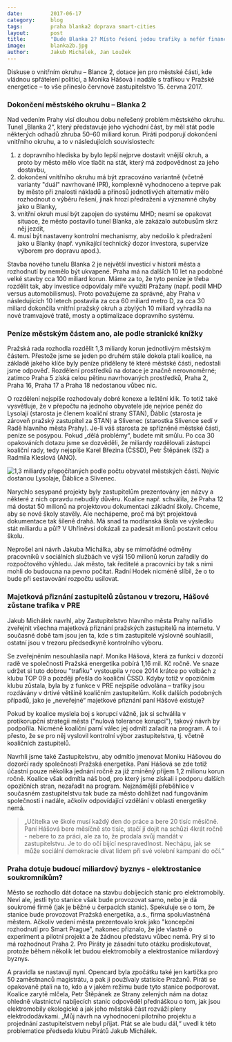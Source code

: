 ```yaml
---
date:         2017-06-17
category:     blog
tags:         praha blanka2 doprava smart-cities
layout:       post
title:        "Bude Blanka 2? Místo řešení jedou trafiky a nefér financování městských částí. Piráti nesouhlasí."
image:        blanka2b.jpg
author:       Jakub Michálek, Jan Loužek
---
```


Diskuse o vnitřním okruhu – Blance 2, dotace jen pro městské části, kde vládnou spřátelení politici, a Monika Hášová i nadále s trafikou v Pražské energetice – to vše přineslo červnové zastupitelstvo 15. června 2017.

### Dokončení městského okruhu – Blanka 2

Nad vedením Prahy visí dlouhou dobu neřešený problém městského okruhu. Tunel „Blanka 2“, který představuje jeho východní část, by měl stát podle některých odhadů zhruba 50–60 miliard korun. Piráti podporují dokončení vnitřního okruhu, a to v následujících souvislostech:

1. z dopravního hlediska by bylo lepší nejprve dostavit vnější okruh, a proto by město mělo více tlačit na stát, který má zodpovědnost za jeho dostavbu,
2. dokončení vnitřního okruhu má být zpracováno variantně (včetně varianty "duál" navrhované IPR), komplexně vyhodnoceno a teprve pak by město při znalosti nákladů a přínosů jednotlivých alternativ mělo rozhodnout o výběru řešení, jinak hrozí předražení a významné chyby jako u Blanky,
3. vnitřní okruh musí být zapojen do systému MHD; nesmí se opakovat situace, že město postavilo tunel Blanka, ale zakázalo autobusům skrz něj jezdit,
4. musí být nastaveny kontrolní mechanismy, aby nedošlo k předražení jako u Blanky (např. vynikající technický dozor investora, supervize výborem pro dopravu apod.).

Stavba nového tunelu Blanka 2 je největší investicí v historii města a rozhodnutí by nemělo být ukvapené. Praha má na dalších 10 let na podobné velké stavby cca 100 miliard korun. Máme za to, že tyto peníze je třeba rozdělit tak, aby investice odpovídaly míře využití Pražany (např. podíl MHD versus automobilismus). Proto považujeme za správné, aby Praha v následujících 10 letech postavila za cca 60 miliard metro D, za cca 30 miliard dokončila vnitřní pražský okruh a zbylých 10 miliard vyhradila na nové tramvajové tratě, mosty a optimalizace dopravního systému.

### Peníze městským částem ano, ale podle stranické knížky

Pražská rada rozhodla rozdělit 1,3 miliardy korun jednotlivým městským částem. Přestože jsme se jeden po druhém stále dokola ptali koalice, na základě jakého klíče byly peníze přiděleny té které městské části, nedostali jsme odpověď. Rozdělení prostředků na dotace je značně nerovnoměrné; zatímco Praha 5 získá celou pětinu navrhovaných prostředků, Praha 2, Praha 16, Praha 17 a Praha 18 nedostanou vůbec nic.

O rozdělení nejspíše rozhodovaly dobré konexe a leštění klik. To totiž také vysvětluje, že v přepočtu na jednoho obyvatele jde nejvíce peněz do Lysolají (starosta je členem koaliční strany STAN), Ďáblic (starosta je zároveň pražský zastupitel za STAN) a Slivenec (starostka Slivence sedí v Radě hlavního města Prahy). Je-li váš starosta ze spřízněné městské části, peníze se posypou. Pokud „dělá problémy“, budete mít smůlu. Po cca 30 opakováních dotazu jsme se dozvěděli, že miliardy rozdělovali zástupci koaliční rady, tedy nejspíše Karel Březina (ČSSD), Petr Štěpánek (SZ) a Radmila Kleslová (ANO).  

![1,3 miliardy přepočítaných podle počtu obyvatel městských částí. Nejvíc dostanou Lysolaje, Ďáblice a Slivenec.](https://a.pirati.cz/praha/img/posts/dotace-mc.png "Dotace, které koalice schválila přepočítané podle počtu obyvatel MČ.")

Narychlo sesypané projekty byly zastupitelům prezentovány jen názvy a některé z nich opravdu nebudily důvěru. Koalice např. schválila, že Praha 12 má dostat 50 milionů na projektovou dokumentaci základní školy. Chceme, aby se nové školy stavěly. Ale nechápeme, proč má být projektová dokumentace tak šíleně drahá. Má snad ta modřanská škola ve výsledku stát miliardu a půl? V Uhříněvsi dokázali za padesát milionů postavit celou školu.

Neprošel ani návrh Jakuba Michálka, aby se mimořádné odměny pracovníků v sociálních službách ve výši 150 milionů korun zařadily do rozpočtového výhledu. Jak město, tak ředitelé a pracovníci by tak s nimi mohli do budoucna na pevno počítat. Radní Hodek nicméně slíbil, že o to bude při sestavování rozpočtu usilovat.

### Majetková přiznání zastupitelů zůstanou v trezoru, Hášové zůstane trafika v PRE

Jakub Michálek navrhl, aby Zastupitelstvo hlavního města Prahy nařídilo zveřejnit všechna majetková přiznání pražských zastupitelů na internetu. V současné době tam jsou jen ta, kde s tím zastupitelé výslovně souhlasili, ostatní jsou v trezoru předsedkyně kontrolního výboru.

Se zveřejněním nesouhlasila např. Monika Hášová, která za funkci v dozorčí radě ve společnosti Pražská energetika pobírá 1,16 mil. Kč ročně. Ve snaze udržet si tuto dobrou "trafiku" vystoupila v roce 2014 krátce po volbách z klubu TOP 09 a později přešla do koaliční ČSSD. Kdyby totiž v opozičním klubu zůstala, byla by z funkce v PRE nejspíše odvolána – trafiky jsou rozdávány v drtivé většině koaličním zastupitelům. Kolik dalších podobných případů, jako je „neveřejné“ majetkové přiznání paní Hášové existuje?

Pokud by koalice myslela boj s korupcí vážně, jak si schválila v protikorupční strategii města ("nulová tolerance korupci"), takový návrh by podpořila. Nicméně koaliční parní válec jej odmítl zařadit na program. A to i přesto, že se pro něj vyslovil kontrolní výbor zastupitelstva, tj. včetně koaličních zastupitelů.

Navrhli jsme také Zastupitelstvu, aby odmítlo jmenovat Moniku Hášovou do dozorčí rady společnosti Pražská energetika. Paní Hášová se zde totiž účastní pouze několika jednání ročně za již zmíněný příjem 1,2 milionu korun ročně. Koalice však odmítla náš bod, pro který jsme získali i podporu dalších opozičních stran, nezařadit na program. Nejznámější přeběhlice v současném zastupitelstvu tak bude za město dohlížet nad fungováním společnosti i nadále, ačkoliv odpovídající vzdělání v oblasti energetiky nemá.

> „Učitelka ve škole musí každý den do práce a bere 20 tisíc měsíčně. Paní Hášová bere měsíčně sto tisíc, stačí jí dojít na schůzi 4krát ročně - nebere to za práci, ale za to, že prodala svůj mandát v zastupitelstvu. Je to do očí bijící nespravedlnost. Nechápu, jak se může sociální demokracie dívat lidem při své volební kampani do očí.“

### Praha dotuje budoucí miliardový byznys - elektrostanice soukromníkům?

Město se rozhodlo dát dotace na stavbu dobíjecích stanic pro elektromobily. Neví ale, jestli tyto stanice však bude provozovat samo, nebo je dá soukromé firmě (jak je běžné u čerpacích stanic). Spekuluje se o tom, že stanice bude provozovat Pražská energetika, a.s., firma spoluvlastněná městem. Ačkoliv vedení města prezentovalo krok jako "koncepční rozhodnutí pro Smart Prague", nakonec přiznalo, že jde vlastně o experiment a pilotní projekt a že žádnou představu vůbec nemá. Prý si to má rozhodnout Praha 2. Pro Piráty je zásadní tuto otázku prodiskutovat, protože během několik let budou elektromobily a elektrostanice miliardový byznys.

A pravidla se nastavují nyní. Opencard byla zpočátku také jen kartička pro 50 zaměstnanců magistrátu, a pak ji používaly statisíce Pražanů. Piráti se opakovaně ptali na to, kdo a v jakém režimu bude tyto stanice podporovat.  Koalice zarytě mlčela, Petr Štěpánek ze Strany zelených nám na dotaz ohledně vlastnictví nabíjecích stanic odpověděl přednáškou o tom, jak jsou elektromobily ekologické a jak jeho městská část rozváží pleny elektrododávkami. „Můj návrh na vyhodnocení pilotního projektu a projednání zastupitelstvem nebyl přijat. Ptát se ale budu dál,“ uvedl k této problematice předseda klubu Pirátů Jakub Michálek.
